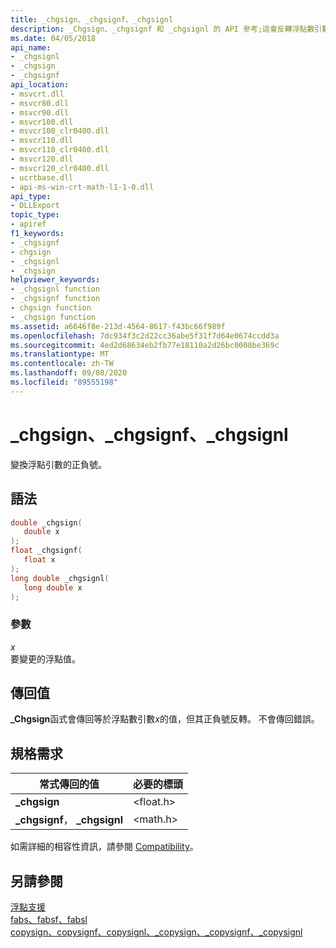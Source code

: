 ```yaml
---
title: _chgsign、_chgsignf、_chgsignl
description: _Chgsign、_chgsignf 和 _chgsignl 的 API 參考;這會反轉浮點數引數的正負號。
ms.date: 04/05/2018
api_name:
- _chgsignl
- _chgsign
- _chgsignf
api_location:
- msvcrt.dll
- msvcr80.dll
- msvcr90.dll
- msvcr100.dll
- msvcr100_clr0400.dll
- msvcr110.dll
- msvcr110_clr0400.dll
- msvcr120.dll
- msvcr120_clr0400.dll
- ucrtbase.dll
- api-ms-win-crt-math-l1-1-0.dll
api_type:
- DLLExport
topic_type:
- apiref
f1_keywords:
- _chgsignf
- chgsign
- _chgsignl
- _chgsign
helpviewer_keywords:
- _chgsignl function
- _chgsignf function
- chgsign function
- _chgsign function
ms.assetid: a6646f8e-213d-4564-8617-f43bc66f989f
ms.openlocfilehash: 7dc934f3c2d22cc36abe5f31f7d64e0674ccdd3a
ms.sourcegitcommit: 4ed2d68634eb2fb77e18110a2d26bc0008be369c
ms.translationtype: MT
ms.contentlocale: zh-TW
ms.lasthandoff: 09/08/2020
ms.locfileid: "89555198"
---
```

# <a name="_chgsign-_chgsignf-_chgsignl"></a>_chgsign、_chgsignf、_chgsignl

變換浮點引數的正負號。

## <a name="syntax"></a>語法

```C
double _chgsign(
   double x
);
float _chgsignf(
   float x
);
long double _chgsignl(
   long double x
);
```

### <a name="parameters"></a>參數

*x*<br/>
要變更的浮點值。

## <a name="return-value"></a>傳回值

**_Chgsign**函式會傳回等於浮點數引數*x*的值，但其正負號反轉。 不會傳回錯誤。

## <a name="requirements"></a>規格需求

|常式傳回的值|必要的標頭|
|-------------|---------------------|
|**_chgsign**|\<float.h>|
|**_chgsignf**， **_chgsignl**|\<math.h>|

如需詳細的相容性資訊，請參閱 [Compatibility](../../c-runtime-library/compatibility.md)。

## <a name="see-also"></a>另請參閱

[浮點支援](../../c-runtime-library/floating-point-support.md)<br/>
[fabs、fabsf、fabsl](fabs-fabsf-fabsl.md)<br/>
[copysign、copysignf、copysignl、_copysign、_copysignf、_copysignl](copysign-copysignf-copysignl-copysign-copysignf-copysignl.md)<br/>
